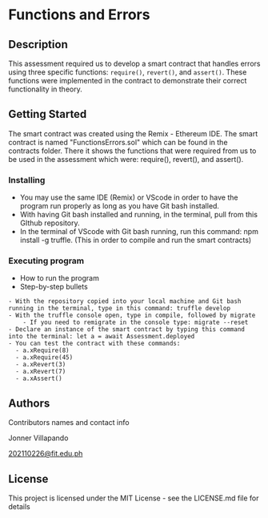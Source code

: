 # Functions and Errors


## Description

This assessment required us to develop a smart contract that handles errors using three specific functions: `require()`, `revert()`, and `assert()`. These functions were implemented in the contract to demonstrate their correct functionality in theory.

## Getting Started

The smart contract was created using the Remix - Ethereum IDE. The smart contract is named
"FunctionsErrors.sol" which can be found in the contracts folder. There it shows the functions that were required
from us to be used in the assessment which were: require(), revert(), and assert().

### Installing

* You may use the same IDE (Remix) or VScode in order to have the program run properly as long as you have Git bash installed.
* With having Git bash installed and running, in the terminal, pull from this GIthub repository.
* In the terminal of VScode with Git bash running, run this command: npm install -g truffle. (This in order to compile and run the smart contracts)

### Executing program

* How to run the program
* Step-by-step bullets
```
- With the repository copied into your local machine and Git bash running in the terminal, type in this command: truffle develop
- With the truffle console open, type in compile, followed by migrate
    - If you need to remigrate in the console type: migrate --reset
- Declare an instance of the smart contract by typing this command into the terminal: let a = await Assessment.deployed
- You can test the contract with these commands:
  - a.xRequire(8)
  - a.xRequire(45)
  - a.xRevert(3)
  - a.xRevert(7)
  - a.xAssert()
```

## Authors

Contributors names and contact info

Jonner Villapando

202110226@fit.edu.ph


## License

This project is licensed under the MIT License - see the LICENSE.md file for details

